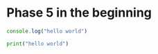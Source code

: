 # Phase 5 in the beginning
```javascript
console.log("hello world")
```

```python
print("hello world")